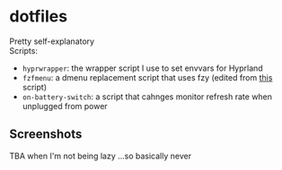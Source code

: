 # dotfiles
Pretty self-explanatory \
Scripts:
- `hyprwrapper`: the wrapper script I use to set envvars for Hyprland
- `fzfmenu`: a dmenu replacement script that uses fzy (edited from [this](https://gist.github.com/MahouShoujoMivutilde/b1fa83bc234b68dd164cb6e843965d75) script)
- `on-battery-switch`: a script that cahnges monitor refresh rate when unplugged from power

## Screenshots
TBA when I'm not being lazy
...so basically never

